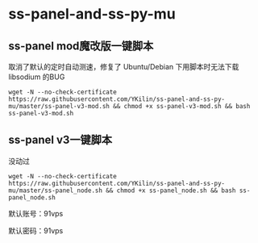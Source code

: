 # ss-panel-and-ss-py-mu
## ss-panel mod魔改版一键脚本
取消了默认的定时自动测速，修复了 Ubuntu/Debian 下用脚本时无法下载 libsodium 的BUG
```
wget -N --no-check-certificate https://raw.githubusercontent.com/YKilin/ss-panel-and-ss-py-mu/master/ss-panel-v3-mod.sh && chmod +x ss-panel-v3-mod.sh && bash ss-panel-v3-mod.sh
```
## ss-panel v3一键脚本
没动过
```
wget -N --no-check-certificate https://raw.githubusercontent.com/YKilin/ss-panel-and-ss-py-mu/master/ss-panel_node.sh && chmod +x ss-panel_node.sh && bash ss-panel_node.sh
```

默认账号：91vps

默认密码：91vps
